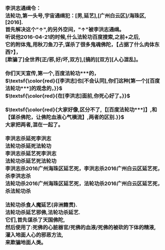 <h3>
<br>李洪志通缉令：
<br>法轮功,第一头号,宇宙通缉犯：[男,延艺],[广州白云区]/海珠区,[2016].
<br>首先解决这个"↑",的另外空间，"↑"被李洪志通缉。
<br>听说他2016-04-21的时候,什么法轮功百度搜索,之前+之后,
<br>它的附体鬼,用秋刀鱼刀子,谋杀了很多鬼魂佛陀，【占据了什么肉体东西?】，
<br>[欺骗了]全世界[正/邪,好/坏,双方],[搞的][双方][人心混乱]。
<br>
<br>你们天天宣传,第一个,百度法轮功***的，
<br>$\textsf{\color{red}{[李洪志]也[不会认同],你们这种[第一个][百度法轮功***]的观念的，}}$
<br>$\textsf{\color{red}{在[李洪志]面前,你死心好了。}}$
<br>
<br>$\textsf{\color{red}{大家好像,区分不了,【[百度法轮功***]】,和【谋杀佛陀，让佛陀血液心气横流】,两者的区别.}}$
<br>大家把两者,混在一起了。
<br>
<br>李洪志杀延死李洪志
<br>法轮功杀延死法轮功
<br>李洪志杀延艺死李洪志
<br>法轮功杀延艺死法轮功
<br>李洪志杀2016广州海珠区延艺死，李洪志杀2016广州白云区延艺死，杀李洪志杀
<br>法轮功杀2016广州海珠区延艺死，法轮功杀2016广州白云区延艺死，杀法轮功杀
<br>
<br>法轮功杀食人魔延艺(非洲籍贯).
<br>法轮功杀延艺邪佛,法轮功杀延艺.
<br>它们,首先谋杀了天国佛陀,
<br>然后使用了:死佛的心脏器官/死佛的血液/死佛的被砍的下体的精液,
<br>灌入地面人心的邪恶方法,
<br>来欺骗地面人类。
</h3>

